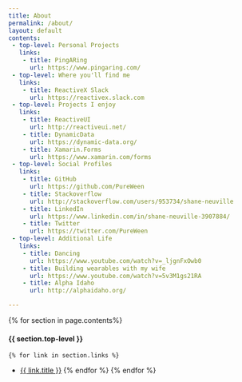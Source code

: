 ```yaml
---
title: About
permalink: /about/
layout: default
contents:
 - top-level: Personal Projects
   links:
    - title: PingARing
      url: https://www.pingaring.com/
 - top-level: Where you'll find me
   links:
    - title: ReactiveX Slack
      url: https://reactivex.slack.com
 - top-level: Projects I enjoy 
   links:
    - title: ReactiveUI
      url: http://reactiveui.net/
    - title: DynamicData
      url: https://dynamic-data.org/
    - title: Xamarin.Forms
      url: https://www.xamarin.com/forms
 - top-level: Social Profiles
   links:
    - title: GitHub
      url: https://github.com/PureWeen
    - title: Stackoverflow
      url: http://stackoverflow.com/users/953734/shane-neuville
    - title: LinkedIn
      url: https://www.linkedin.com/in/shane-neuville-3907884/
    - title: Twitter
      url: https://twitter.com/PureWeen
 - top-level: Additional Life
   links:
    - title: Dancing
      url: https://www.youtube.com/watch?v=_ljgnFxOwb0
    - title: Building wearables with my wife
      url: https://www.youtube.com/watch?v=5v3M1gs21RA
    - title: Alpha Idaho
      url: http://alphaidaho.org/

---
```

 
{% for section in page.contents%}
#### [](#header-4){{ section.top-level }}  
    {% for link in section.links %}  
*   <a class="" href="{{ link.url }}" alt="{{ link.title }}">{{ link.title }}</a>
    {% endfor %}
{% endfor %} 